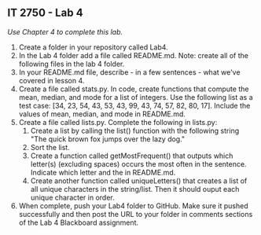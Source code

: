 ## IT 2750 - Lab 4

*Use Chapter 4 to complete this lab.*

1. Create a folder in your repository called Lab4.
2. In the Lab 4 folder add a file called README.md. Note: create all of the following files in the lab 4 folder.
3. In your README.md file, describe - in a few sentences - what we've covered in lesson 4. 
4. Create a file called stats.py. In code, create functions that compute the mean, median, and mode for a list of integers. Use the following list as a test case: [34, 23, 54, 43, 53, 43, 99, 43, 74, 57, 82, 80, 17]. Include the values of mean, median, and mode in README.md.
5. Create a file called lists.py. Complete the following in lists.py:
     1. Create a list by calling the list() function with the following string "The quick brown fox jumps over the lazy dog." 
     2. Sort the list.
     3. Create a function called getMostFrequent() that outputs which letter(s) (excluding spaces) occurs the most often in the sentence. Indicate which letter and the in README.md.
     4. Create another function called uniqueLetters() that creates a list of all unique characters in the string/list. Then it should ouput each unique character in order.
6. When complete, push your Lab4 folder to GitHub. Make sure it pushed successfully and then post the URL to your folder in comments sections of the Lab 4 Blackboard assignment.

